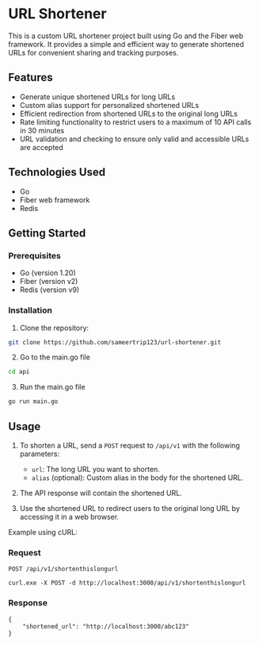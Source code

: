 # URL Shortener

This is a custom URL shortener project built using Go and the Fiber web framework. It provides a simple and efficient way to generate shortened URLs for convenient sharing and tracking purposes.

## Features

- Generate unique shortened URLs for long URLs
- Custom alias support for personalized shortened URLs
- Efficient redirection from shortened URLs to the original long URLs
- Rate limiting functionality to restrict users to a maximum of 10 API calls in 30 minutes
- URL validation and checking to ensure only valid and accessible URLs are accepted

## Technologies Used

- Go
- Fiber web framework
- Redis

## Getting Started

### Prerequisites

- Go (version 1.20)
- Fiber (version v2)
- Redis (version v9)

### Installation

1. Clone the repository:

```bash
git clone https://github.com/sameertrip123/url-shortener.git
```

2. Go to the main.go file
```bash
cd api
```
3. Run the main.go file
```bash
go run main.go
```   

## Usage

1. To shorten a URL, send a `POST` request to `/api/v1` with the following parameters:
   - `url`: The long URL you want to shorten.
   - `alias` (optional): Custom alias in the body for the shortened URL.

2. The API response will contain the shortened URL.

3. Use the shortened URL to redirect users to the original long URL by accessing it in a web browser.

Example using cURL:

### Request

`POST /api/v1/shortenthislongurl`

    curl.exe -X POST -d http://localhost:3000/api/v1/shortenthislongurl

### Response

    {
        "shortened_url": "http://localhost:3000/abc123"
    }




